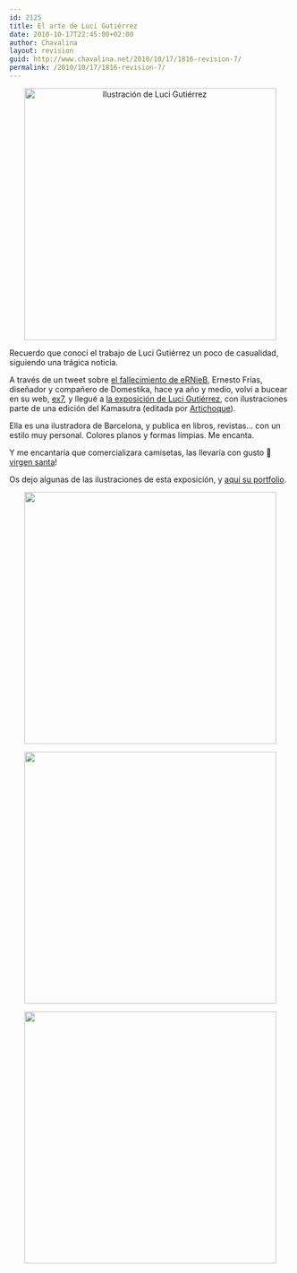 ```yaml
---
id: 2125
title: El arte de Luci Gutiérrez
date: 2010-10-17T22:45:00+02:00
author: Chavalina
layout: revision
guid: http://www.chavalina.net/2010/10/17/1816-revision-7/
permalink: /2010/10/17/1816-revision-7/
---
```

<p style="text-align: center;">
  <a href="http://www.chavalina.net/imagenes/2010/10/imagen11.jpg"><img class="size-full wp-image-2113  aligncenter" title="imagen11" src="http://www.chavalina.net/imagenes/2010/10/imagen11.jpg" alt="Ilustración de Luci Gutiérrez" width="450" height="450" srcset="http://www.chavalina.net/imagenes/2010/10/imagen11.jpg 450w, http://www.chavalina.net/imagenes/2010/10/imagen11-150x150.jpg 150w, http://www.chavalina.net/imagenes/2010/10/imagen11-300x300.jpg 300w" sizes="(max-width: 450px) 100vw, 450px" /></a>
</p>

Recuerdo que conocí el trabajo de Luci Gutiérrez un poco de casualidad, siguiendo una trágica noticia.

A través de un tweet sobre [el fallecimiento de eRNieB](http://www.domestika.org/foros/939-off_topic/hilos/76670-ernesto_frias_nuestro_amigo_nos_ha_dejado), Ernesto Frías, diseñador y compañero de Domestika, hace ya año y medio, volví a bucear en su web, [ex7](http://ex7.org/index.html), y llegué a [la exposición de Luci Gutiérrez](http://ex7.org/exposiciones/luci-gutierrez/index.html), con ilustraciones parte de una edición del Kamasutra (editada por [Artichoque](http://www.artichoque.es/)).

Ella es una ilustradora de Barcelona, y publica en libros, revistas… con un estilo muy personal. Colores planos y formas limpias. Me encanta.

Y me encantaría que comercializara camisetas, las llevaría con gusto 🙂 [virgen santa](http://ex7.org/exposiciones/luci-gutierrez/imagen5.html)!

Os dejo algunas de las ilustraciones de esta exposición, y [aquí su portfolio](http://holeland.com/).

<p style="text-align: center;">
  <a href="http://www.chavalina.net/imagenes/2010/10/imagen01.jpg"><img class="size-full wp-image-2118  aligncenter" title="imagen01" src="http://www.chavalina.net/imagenes/2010/10/imagen01.jpg" alt="" width="450" height="450" srcset="http://www.chavalina.net/imagenes/2010/10/imagen01.jpg 450w, http://www.chavalina.net/imagenes/2010/10/imagen01-150x150.jpg 150w, http://www.chavalina.net/imagenes/2010/10/imagen01-300x300.jpg 300w" sizes="(max-width: 450px) 100vw, 450px" /></a>
</p>

<p style="text-align: center;">
  <a href="http://www.chavalina.net/imagenes/2010/10/imagen06.jpg"><img class="size-full wp-image-2117  aligncenter" title="imagen06" src="http://www.chavalina.net/imagenes/2010/10/imagen06.jpg" alt="" width="450" height="450" srcset="http://www.chavalina.net/imagenes/2010/10/imagen06.jpg 450w, http://www.chavalina.net/imagenes/2010/10/imagen06-150x150.jpg 150w, http://www.chavalina.net/imagenes/2010/10/imagen06-300x300.jpg 300w" sizes="(max-width: 450px) 100vw, 450px" /></a>
</p>

<p style="text-align: center;">
  <a href="http://www.chavalina.net/imagenes/2010/10/imagen05.jpg"><img class="size-full wp-image-2116  aligncenter" title="imagen05" src="http://www.chavalina.net/imagenes/2010/10/imagen05.jpg" alt="" width="450" height="450" srcset="http://www.chavalina.net/imagenes/2010/10/imagen05.jpg 450w, http://www.chavalina.net/imagenes/2010/10/imagen05-150x150.jpg 150w, http://www.chavalina.net/imagenes/2010/10/imagen05-300x300.jpg 300w" sizes="(max-width: 450px) 100vw, 450px" /></a>
</p>